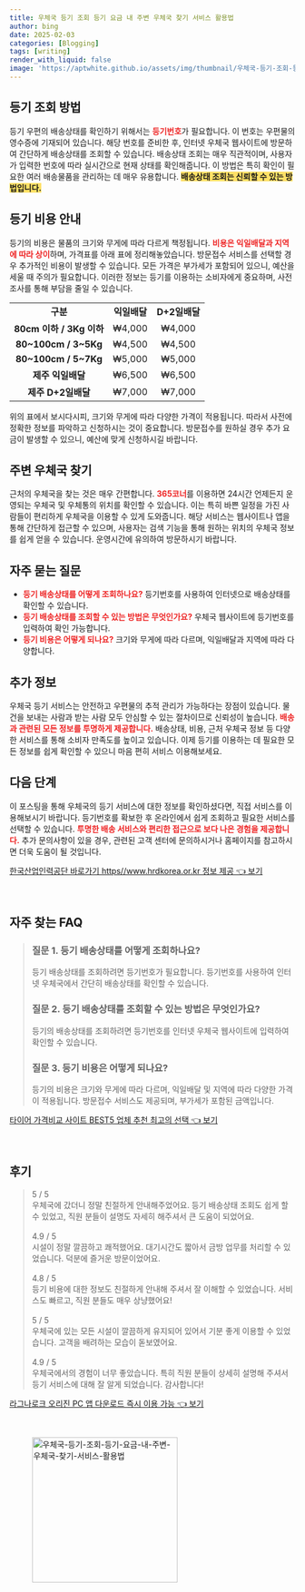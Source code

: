 ```yaml
---
title: 우체국 등기 조회 등기 요금 내 주변 우체국 찾기 서비스 활용법
author: bing
date: 2025-02-03
categories: [Blogging]
tags: [writing]
render_with_liquid: false
image: 'https://aptwhite.github.io/assets/img/thumbnail/우체국-등기-조회-등기-요금-내-주변-우체국-찾기-서비스-활용법.webp'
---
```



<h2 id='등기 조회 방법'>등기 조회 방법</h2>

<p>등기 우편의 배송상태를 확인하기 위해서는 <b><span style="color: #ee2323;">등기번호</span></b>가 필요합니다. 이 번호는 우편물의 영수증에 기재되어 있습니다. 해당 번호를 준비한 후, 인터넷 우체국 웹사이트에 방문하여 간단하게 배송상태를 조회할 수 있습니다. 배송상태 조회는 매우 직관적이며, 사용자가 입력한 번호에 따라 실시간으로 현재 상태를 확인해줍니다. 이 방법은 특히 확인이 필요한 여러 배송물품을 관리하는 데 매우 유용합니다. <b><span style="background-color: #ffe066;">배송상태 조회는 신뢰할 수 있는 방법입니다.</span></b></p>

<h2 id='등기 비용 안내'>등기 비용 안내</h2>

<p>등기의 비용은 물품의 크기와 무게에 따라 다르게 책정됩니다. <b><span style="color: #ee2323;">비용은 익일배달과 지역에 따라 상이</span></b>하며, 가격표를 아래 표에 정리해놓았습니다. 방문접수 서비스를 선택할 경우 추가적인 비용이 발생할 수 있습니다. 모든 가격은 부가세가 포함되어 있으니, 예산을 세울 때 주의가 필요합니다. 이러한 정보는 등기를 이용하는 소비자에게 중요하며, 사전 조사를 통해 부담을 줄일 수 있습니다.</p>

<table>
    <tr>
        <td style="text-align: center; height: 17px;"><b>구분</b></td>
        <td style="text-align: center; height: 17px;"><b>익일배달</b></td>
        <td style="text-align: center; height: 17px;"><b>D+2일배달</b></td>
    </tr>
    <tr>
        <td style="text-align: center; height: 17px;"><b>80cm 이하 / 3Kg 이하</b></td>
        <td style="text-align: center; height: 17px;">₩4,000</td>
        <td style="text-align: center; height: 17px;">₩4,000</td>
    </tr>
    <tr>
        <td style="text-align: center; height: 17px;"><b>80~100cm / 3~5Kg</b></td>
        <td style="text-align: center; height: 17px;">₩4,500</td>
        <td style="text-align: center; height: 17px;">₩4,500</td>
    </tr>
    <tr>
        <td style="text-align: center; height: 17px;"><b>80~100cm / 5~7Kg</b></td>
        <td style="text-align: center; height: 17px;">₩5,000</td>
        <td style="text-align: center; height: 17px;">₩5,000</td>
    </tr>
    <tr>
        <td style="text-align: center; height: 17px;"><b>제주 익일배달</b></td>
        <td style="text-align: center; height: 17px;">₩6,500</td>
        <td style="text-align: center; height: 17px;">₩6,500</td>
    </tr>
    <tr>
        <td style="text-align: center; height: 17px;"><b>제주 D+2일배달</b></td>
        <td style="text-align: center; height: 17px;">₩7,000</td>
        <td style="text-align: center; height: 17px;">₩7,000</td>
    </tr>
</table>

<p>위의 표에서 보시다시피, 크기와 무게에 따라 다양한 가격이 적용됩니다. 따라서 사전에 정확한 정보를 파악하고 신청하시는 것이 중요합니다. 방문접수를 원하실 경우 추가 요금이 발생할 수 있으니, 예산에 맞게 신청하시길 바랍니다.</p>

<h2 id='주변 우체국 찾기'>주변 우체국 찾기</h2>

<p>근처의 우체국을 찾는 것은 매우 간편합니다. <b><span style="color: #ee2323;">365코너</span></b>를 이용하면 24시간 언제든지 운영되는 우체국 및 우체통의 위치를 확인할 수 있습니다. 이는 특히 바쁜 일정을 가진 사람들이 편리하게 우체국을 이용할 수 있게 도와줍니다. 해당 서비스는 웹사이트나 앱을 통해 간단하게 접근할 수 있으며, 사용자는 검색 기능을 통해 원하는 위치의 우체국 정보를 쉽게 얻을 수 있습니다. 운영시간에 유의하여 방문하시기 바랍니다.</p>

<h2 id='자주 묻는 질문'>자주 묻는 질문</h2>

<ul>
    <li><b><span style="color: #ee2323;">등기 배송상태를 어떻게 조회하나요?</span></b> 등기번호를 사용하여 인터넷으로 배송상태를 확인할 수 있습니다.</li>
    <li><b><span style="color: #ee2323;">등기 배송상태를 조회할 수 있는 방법은 무엇인가요?</span></b> 우체국 웹사이트에 등기번호를 입력하여 확인 가능합니다.</li>
    <li><b><span style="color: #ee2323;">등기 비용은 어떻게 되나요?</span></b> 크기와 무게에 따라 다르며, 익일배달과 지역에 따라 다양합니다.</li>
</ul>

<h2 id='추가 정보'>추가 정보</h2>

<p>우체국 등기 서비스는 안전하고 우편물의 추적 관리가 가능하다는 장점이 있습니다. 물건을 보내는 사람과 받는 사람 모두 안심할 수 있는 절차이므로 신뢰성이 높습니다. <b><span style="color: #ee2323;">배송과 관련된 모든 정보를 투명하게 제공합니다.</span></b> 배송상태, 비용, 근처 우체국 정보 등 다양한 서비스를 통해 소비자 만족도를 높이고 있습니다. 이제 등기를 이용하는 데 필요한 모든 정보를 쉽게 확인할 수 있으니 마음 편히 서비스 이용해보세요.</p>

<h2 id='다음 단계'>다음 단계</h2>

<p>이 포스팅을 통해 우체국의 등기 서비스에 대한 정보를 확인하셨다면, 직접 서비스를 이용해보시기 바랍니다. 등기번호를 확보한 후 온라인에서 쉽게 조회하고 필요한 서비스를 선택할 수 있습니다. <b><span style="color: #ee2323;">투명한 배송 서비스와 편리한 접근으로 보다 나은 경험을 제공합니다.</span></b> 추가 문의사항이 있을 경우, 관련된 고객 센터에 문의하시거나 홈페이지를 참고하시면 더욱 도움이 될 것입니다.</p>


<p><a class="click-button" title="한국산업인력공단 바로가기 https//www.hrdkorea.or.kr 정보 제공" href="https://aptwhite.github.io/posts/%ED%95%9C%EA%B5%AD%EC%82%B0%EC%97%85%EC%9D%B8%EB%A0%A5%EA%B3%B5%EB%8B%A8-%EB%B0%94%EB%A1%9C%EA%B0%80%EA%B8%B0-httpswww.hrdkorea.or.kr-%EC%A0%95%EB%B3%B4-%EC%A0%9C%EA%B3%B5/" rel="dofollow">한국산업인력공단 바로가기 https//www.hrdkorea.or.kr 정보 제공 👈 보기</a></p><br>
<h2 id='자주_찾는_FAQ'>자주 찾는 FAQ</h2>
<div itemscope="" itemtype="https://schema.org/FAQPage"> 
    <blockquote> 
        <div itemscope="" itemprop="mainEntity" itemtype="https://schema.org/Question"> 
            <h3 itemprop="name">질문 1. 등기 배송상태를 어떻게 조회하나요?</h3> 
            <div itemscope="" itemprop="acceptedAnswer" itemtype="https://schema.org/Answer"> 
                <span itemprop="text"> 
                    <p>등기 배송상태를 조회하려면 등기번호가 필요합니다. 등기번호를 사용하여 인터넷 우체국에서 간단히 배송상태를 확인할 수 있습니다.</p> 
                </span> 
            </div> 
        </div> 
        <div itemscope="" itemprop="mainEntity" itemtype="https://schema.org/Question"> 
            <h3 itemprop="name">질문 2. 등기 배송상태를 조회할 수 있는 방법은 무엇인가요?</h3> 
            <div itemscope="" itemprop="acceptedAnswer" itemtype="https://schema.org/Answer"> 
                <span itemprop="text"> 
                    <p>등기의 배송상태를 조회하려면 등기번호를 인터넷 우체국 웹사이트에 입력하여 확인할 수 있습니다.</p> 
                </span> 
            </div> 
        </div> 
        <div itemscope="" itemprop="mainEntity" itemtype="https://schema.org/Question"> 
            <h3 itemprop="name">질문 3. 등기 비용은 어떻게 되나요?</h3> 
            <div itemscope="" itemprop="acceptedAnswer" itemtype="https://schema.org/Answer"> 
                <span itemprop="text"> 
                    <p>등기의 비용은 크기와 무게에 따라 다르며, 익일배달 및 지역에 따라 다양한 가격이 적용됩니다. 방문접수 서비스도 제공되며, 부가세가 포함된 금액입니다.</p> 
                </span> 
            </div> 
        </div> 
    </blockquote> 
</div>
<p><a class="click-button" title="타이어 가격비교 사이트 BEST5 업체 추천 최고의 선택" href="https://aptwhite.github.io/posts/%ED%83%80%EC%9D%B4%EC%96%B4-%EA%B0%80%EA%B2%A9%EB%B9%84%EA%B5%90-%EC%82%AC%EC%9D%B4%ED%8A%B8-BEST5-%EC%97%85%EC%B2%B4-%EC%B6%94%EC%B2%9C-%EC%B5%9C%EA%B3%A0%EC%9D%98-%EC%84%A0%ED%83%9D/" rel="dofollow">타이어 가격비교 사이트 BEST5 업체 추천 최고의 선택 👈 보기</a></p><br>
<h2 id='후기'>후기</h2>
<div itemscope itemtype="https://schema.org/Product">
  <blockquote>
  <div itemprop="review" itemscope itemtype="https://schema.org/Review">
      <div itemprop="reviewRating" itemscope itemtype="https://schema.org/Rating"> <span itemprop="ratingValue">5</span> / <span itemprop="bestRating">5</span> </div>
      <span itemprop="reviewBody">우체국에 갔더니 정말 친절하게 안내해주었어요. 등기 배송상태 조회도 쉽게 할 수 있었고, 직원 분들이 설명도 자세히 해주셔서 큰 도움이 되었어요.</span>
  </div>
  <br>
  <div itemprop="review" itemscope itemtype="https://schema.org/Review">
      <div itemprop="reviewRating" itemscope itemtype="https://schema.org/Rating"> <span itemprop="ratingValue">4.9</span> / <span itemprop="bestRating">5</span> </div>
      <span itemprop="reviewBody">시설이 정말 깔끔하고 쾌적했어요. 대기시간도 짧아서 금방 업무를 처리할 수 있었습니다. 덕분에 즐거운 방문이었어요.</span>
  </div>
  <br>
  <div itemprop="review" itemscope itemtype="https://schema.org/Review">
      <div itemprop="reviewRating" itemscope itemtype="https://schema.org/Rating"> <span itemprop="ratingValue">4.8</span> / <span itemprop="bestRating">5</span> </div>
      <span itemprop="reviewBody">등기 비용에 대한 정보도 친절하게 안내해 주셔서 잘 이해할 수 있었습니다. 서비스도 빠르고, 직원 분들도 매우 상냥했어요!</span>
  </div>
  <br>
  <div itemprop="review" itemscope itemtype="https://schema.org/Review">
      <div itemprop="reviewRating" itemscope itemtype="https://schema.org/Rating"> <span itemprop="ratingValue">5</span> / <span itemprop="bestRating">5</span> </div>
      <span itemprop="reviewBody">우체국에 있는 모든 시설이 깔끔하게 유지되어 있어서 기분 좋게 이용할 수 있었습니다. 고객을 배려하는 모습이 돋보였어요.</span>
  </div>
  <br>
  <div itemprop="review" itemscope itemtype="https://schema.org/Review">
      <div itemprop="reviewRating" itemscope itemtype="https://schema.org/Rating"> <span itemprop="ratingValue">4.9</span> / <span itemprop="bestRating">5</span> </div>
      <span itemprop="reviewBody">우체국에서의 경험이 너무 좋았습니다. 특히 직원 분들이 상세히 설명해 주셔서 등기 서비스에 대해 잘 알게 되었습니다. 감사합니다!</span>
  </div>
  </blockquote>
</div>
<p><a class="click-button" title="라그나로크 오리진 PC 앱 다운로드 즉시 이용 가능" href="https://aptwhite.github.io/posts/%EB%9D%BC%EA%B7%B8%EB%82%98%EB%A1%9C%ED%81%AC-%EC%98%A4%EB%A6%AC%EC%A7%84-PC-%EC%95%B1-%EB%8B%A4%EC%9A%B4%EB%A1%9C%EB%93%9C-%EC%A6%89%EC%8B%9C-%EC%9D%B4%EC%9A%A9-%EA%B0%80%EB%8A%A5/" rel="dofollow">라그나로크 오리진 PC 앱 다운로드 즉시 이용 가능 👈 보기</a></p><br>
<figure class="image"><img src="https://aptwhite.github.io/assets/img/thumbnail/우체국-등기-조회-등기-요금-내-주변-우체국-찾기-서비스-활용법.webp" alt="우체국-등기-조회-등기-요금-내-주변-우체국-찾기-서비스-활용법" width="256" height="256"></figure>